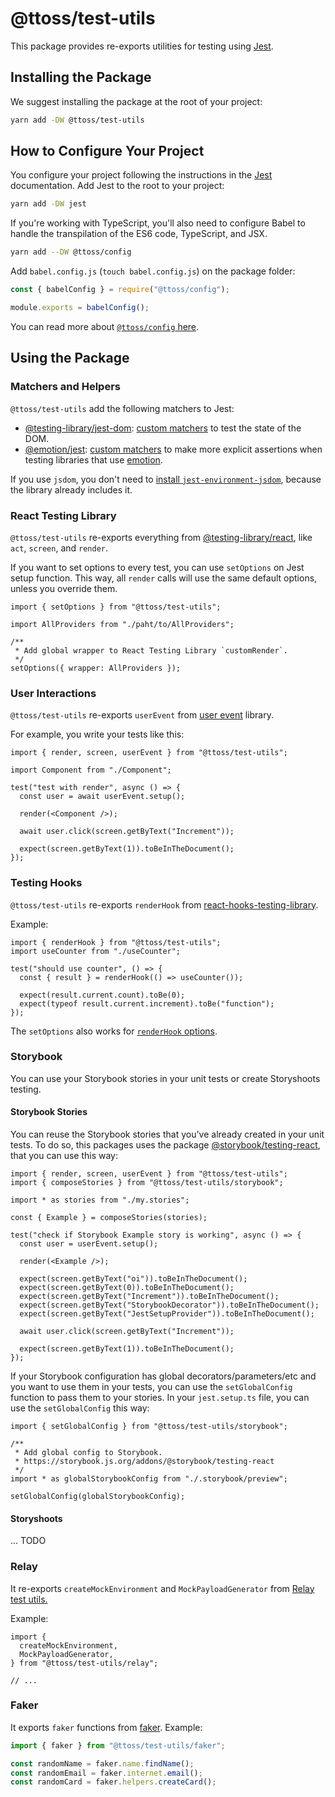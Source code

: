 # @ttoss/test-utils

This package provides re-exports utilities for testing using [Jest](https://jestjs.io/).

## Installing the Package

We suggest installing the package at the root of your project:

```sh
yarn add -DW @ttoss/test-utils
```

## How to Configure Your Project

You configure your project following the instructions in the [Jest](https://jestjs.io/) documentation. Add Jest to the root to your project:

```sh
yarn add -DW jest
```

If you're working with TypeScript, you'll also need to configure Babel to handle the transpilation of the ES6 code, TypeScript, and JSX.

```sh
yarn add --DW @ttoss/config
```

Add `babel.config.js` (`touch babel.config.js`) on the package folder:

```js title="babel.config.js"
const { babelConfig } = require("@ttoss/config");

module.exports = babelConfig();
```

You can read more about [`@ttoss/config` here](/docs/core/config#babel).

## Using the Package

### Matchers and Helpers

`@ttoss/test-utils` add the following matchers to Jest:

- [@testing-library/jest-dom](https://github.com/testing-library/jest-dom): [custom matchers](https://github.com/testing-library/jest-dom#custom-matchers) to test the state of the DOM.
- [@emotion/jest](https://emotion.sh/docs/testing): [custom matchers](https://emotion.sh/docs/@emotion/jest#custom-matchers) to make more explicit assertions when testing libraries that use [emotion](https://emotion.sh/docs/introduction).

If you use `jsdom`, you don't need to [install `jest-environment-jsdom`](https://jestjs.io/docs/upgrading-to-jest28#jsdom), because the library already includes it.

### React Testing Library

`@ttoss/test-utils` re-exports everything from [@testing-library/react](https://testing-library.com/docs/react-testing-library/intro/), like `act`, `screen`, and `render`.

If you want to set options to every test, you can use `setOptions` on Jest setup function. This way, all `render` calls will use the same default options, unless you override them.

```tsx title=jest.setup.ts
import { setOptions } from "@ttoss/test-utils";

import AllProviders from "./paht/to/AllProviders";

/**
 * Add global wrapper to React Testing Library `customRender`.
 */
setOptions({ wrapper: AllProviders });
```

### User Interactions

`@ttoss/test-utils` re-exports `userEvent` from [user event](https://testing-library.com/docs/user-event/intro) library.

For example, you write your tests like this:

```tsx
import { render, screen, userEvent } from "@ttoss/test-utils";

import Component from "./Component";

test("test with render", async () => {
  const user = await userEvent.setup();

  render(<Component />);

  await user.click(screen.getByText("Increment"));

  expect(screen.getByText(1)).toBeInTheDocument();
});
```

### Testing Hooks

`@ttoss/test-utils` re-exports `renderHook` from [react-hooks-testing-library](https://react-hooks-testing-library.com/).

Example:

```tsx
import { renderHook } from "@ttoss/test-utils";
import useCounter from "./useCounter";

test("should use counter", () => {
  const { result } = renderHook(() => useCounter());

  expect(result.current.count).toBe(0);
  expect(typeof result.current.increment).toBe("function");
});
```

The `setOptions` also works for [`renderHook` options](https://react-hooks-testing-library.com/reference/api#renderhook-options).

### Storybook

You can use your Storybook stories in your unit tests or create Storyshoots testing.

#### Storybook Stories

You can reuse the Storybook stories that you've already created in your unit tests. To do so, this packages uses the package [@storybook/testing-react](https://github.com/storybookjs/testing-react), that you can use this way:

```tsx
import { render, screen, userEvent } from "@ttoss/test-utils";
import { composeStories } from "@ttoss/test-utils/storybook";

import * as stories from "./my.stories";

const { Example } = composeStories(stories);

test("check if Storybook Example story is working", async () => {
  const user = userEvent.setup();

  render(<Example />);

  expect(screen.getByText("oi")).toBeInTheDocument();
  expect(screen.getByText(0)).toBeInTheDocument();
  expect(screen.getByText("Increment")).toBeInTheDocument();
  expect(screen.getByText("StorybookDecorator")).toBeInTheDocument();
  expect(screen.getByText("JestSetupProvider")).toBeInTheDocument();

  await user.click(screen.getByText("Increment"));

  expect(screen.getByText(1)).toBeInTheDocument();
});
```

If your Storybook configuration has global decorators/parameters/etc and you want to use them in your tests, you can use the `setGlobalConfig` function to pass them to your stories. In your `jest.setup.ts` file, you can use the `setGlobalConfig` this way:

```tsx title=jest.setup.ts
import { setGlobalConfig } from "@ttoss/test-utils/storybook";

/**
 * Add global config to Storybook.
 * https://storybook.js.org/addons/@storybook/testing-react
 */
import * as globalStorybookConfig from "./.storybook/preview";

setGlobalConfig(globalStorybookConfig);
```

#### Storyshoots

... TODO

### Relay

It re-exports `createMockEnvironment` and `MockPayloadGenerator` from [Relay test utils.](https://relay.dev/docs/guides/testing-relay-components/)

Example:

```tsx
import {
  createMockEnvironment,
  MockPayloadGenerator,
} from "@ttoss/test-utils/relay";

// ...
```

### Faker

It exports `faker` functions from [faker](https://fakerjs.dev/). Example:

```ts
import { faker } from "@ttoss/test-utils/faker";

const randomName = faker.name.findName();
const randomEmail = faker.internet.email();
const randomCard = faker.helpers.createCard();
```
